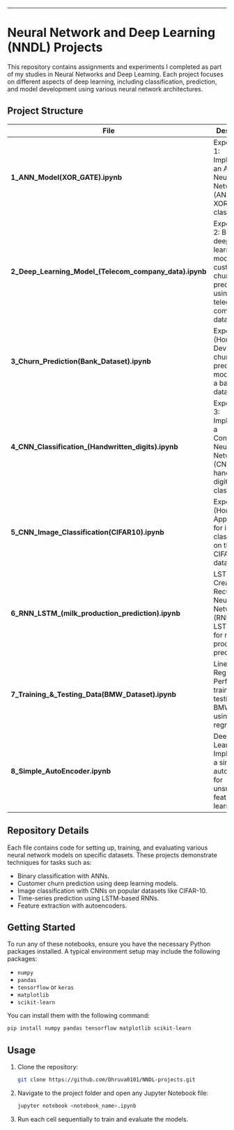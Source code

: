 ---

# Neural Network and Deep Learning (NNDL) Projects

This repository contains assignments and experiments I completed as part of my studies in Neural Networks and Deep Learning. Each project focuses on different aspects of deep learning, including classification, prediction, and model development using various neural network architectures.

## Project Structure

| File | Description |
| ---- | ----------- |
| **1_ANN_Model(XOR_GATE).ipynb** | Experiment 1: Implemented an Artificial Neural Network (ANN) for XOR Gate classification. |
| **2_Deep_Learning_Model_(Telecom_company_data).ipynb** | Experiment 2: Built a deep learning model for customer churn prediction using telecom company data. |
| **3_Churn_Prediction(Bank_Dataset).ipynb** | Experiment 2 (Homework): Developed a churn prediction model using a bank dataset. |
| **4_CNN_Classification_(Handwritten_digits).ipynb** | Experiment 3: Implemented a Convolutional Neural Network (CNN) for handwritten digit classification. |
| **5_CNN_Image_Classification(CIFAR10).ipynb** | Experiment 3 (Homework): Applied CNN for image classification on the CIFAR-10 dataset. |
| **6_RNN_LSTM_(milk_production_prediction).ipynb** | LSTM: Created a Recurrent Neural Network (RNN) with LSTM cells for milk production prediction. |
| **7_Training_&_Testing_Data(BMW_Dataset).ipynb** | Linear Regression: Performed training and testing on the BMW dataset using linear regression. |
| **8_Simple_AutoEncoder.ipynb** | Deep Learning: Implemented a simple autoencoder for unsupervised feature learning. |

## Repository Details

Each file contains code for setting up, training, and evaluating various neural network models on specific datasets. These projects demonstrate techniques for tasks such as:

- Binary classification with ANNs.
- Customer churn prediction using deep learning models.
- Image classification with CNNs on popular datasets like CIFAR-10.
- Time-series prediction using LSTM-based RNNs.
- Feature extraction with autoencoders.

## Getting Started

To run any of these notebooks, ensure you have the necessary Python packages installed. A typical environment setup may include the following packages:

- `numpy`
- `pandas`
- `tensorflow` or `keras`
- `matplotlib`
- `scikit-learn`

You can install them with the following command:

```bash
pip install numpy pandas tensorflow matplotlib scikit-learn
```

## Usage

1. Clone the repository:
   ```bash
   git clone https://github.com/Dhruva0101/NNDL-projects.git
   ```
2. Navigate to the project folder and open any Jupyter Notebook file:
   ```bash
   jupyter notebook <notebook_name>.ipynb
   ```
3. Run each cell sequentially to train and evaluate the models.

